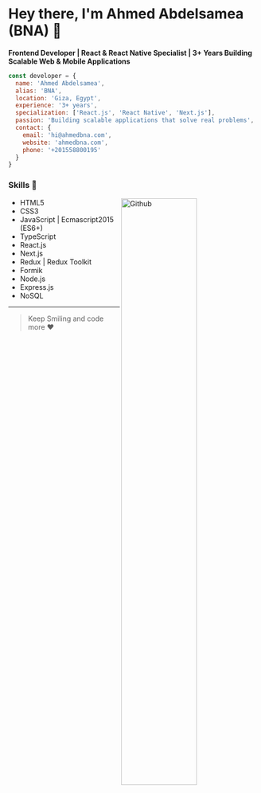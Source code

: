 # Hey there, I'm Ahmed Abdelsamea (BNA) 👋

**Frontend Developer | React & React Native Specialist | 3+ Years Building Scalable Web & Mobile Applications**

```javascript
const developer = {
  name: 'Ahmed Abdelsamea',
  alias: 'BNA',
  location: 'Giza, Egypt',
  experience: '3+ years',
  specialization: ['React.js', 'React Native', 'Next.js'],
  passion: 'Building scalable applications that solve real problems',
  contact: {
    email: 'hi@ahmedbna.com',
    website: 'ahmedbna.com',
    phone: '+201558800195'
  }
}
```

### Skills :rocket:

<img width="55%" align="right" alt="Github" src="https://raw.githubusercontent.com/onimur/.github/master/.resources/git-header.svg" />

- HTML5
- CSS3 
- JavaScript | Ecmascript2015 (ES6+)
- TypeScript
- React.js
- Next.js
- Redux | Redux Toolkit
- Formik
- Node.js
- Express.js
- NoSQL


---


> Keep Smiling and code more :heart:



